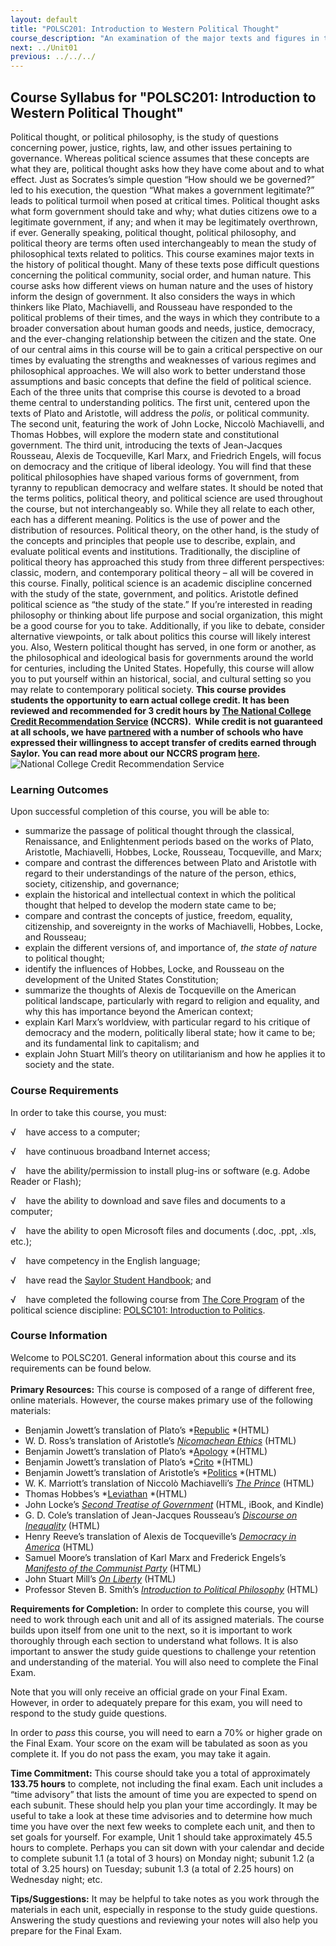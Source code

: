 ```yaml
---
layout: default
title: "POLSC201: Introduction to Western Political Thought"
course_description: "An examination of the major texts and figures in the history of political thought, including Plato, Machiavelli, and Rousseau. Topics incldue power, justice, rights, law, and other issues pertaining to governance."
next: ../Unit01
previous: ../../../
---
```

Course Syllabus for "POLSC201: Introduction to Western Political Thought"
-------------------------------------------------------------------------

Political thought, or political philosophy, is the study of questions
concerning power, justice, rights, law, and other issues pertaining to
governance. Whereas political science assumes that these concepts are
what they are, political thought asks how they have come about and to
what effect. Just as Socrates’s simple question “How should we be
governed?” led to his execution, the question “What makes a government
legitimate?” leads to political turmoil when posed at critical times.
Political thought asks what form government should take and why; what
duties citizens owe to a legitimate government, if any; and when it may
be legitimately overthrown, if ever. Generally speaking, political
thought, political philosophy, and political theory are terms often used
interchangeably to mean the study of philosophical texts related to
politics. This course examines major texts in the history of political
thought. Many of these texts pose difficult questions concerning the
political community, social order, and human nature. This course asks
how different views on human nature and the uses of history inform the
design of government. It also considers the ways in which thinkers like
Plato, Machiavelli, and Rousseau have responded to the political
problems of their times, and the ways in which they contribute to a
broader conversation about human goods and needs, justice, democracy,
and the ever-changing relationship between the citizen and the state.
One of our central aims in this course will be to gain a critical
perspective on our times by evaluating the strengths and weaknesses of
various regimes and philosophical approaches. We will also work to
better understand those assumptions and basic concepts that define the
field of political science. Each of the three units that comprise this
course is devoted to a broad theme central to understanding politics.
The first unit, centered upon the texts of Plato and Aristotle, will
address the *polis*, or political community. The second unit, featuring
the work of John Locke, Niccolò Machiavelli, and Thomas Hobbes, will
explore the modern state and constitutional government. The third unit,
introducing the texts of Jean-Jacques Rousseau, Alexis de Tocqueville,
Karl Marx, and Friedrich Engels, will focus on democracy and the
critique of liberal ideology. You will find that these political
philosophies have shaped various forms of government, from tyranny to
republican democracy and welfare states. It should be noted that the
terms politics, political theory, and political science are used
throughout the course, but not interchangeably so. While they all relate
to each other, each has a different meaning. Politics is the use of
power and the distribution of resources. Political theory, on the other
hand, is the study of the concepts and principles that people use to
describe, explain, and evaluate political events and institutions.
Traditionally, the discipline of political theory has approached this
study from three different perspectives: classic, modern, and
contemporary political theory – all will be covered in this course.
Finally, political science is an academic discipline concerned with the
study of the state, government, and politics. Aristotle defined
political science as “the study of the state.” If you’re interested in
reading philosophy or thinking about life purpose and social
organization, this might be a good course for you to take. Additionally,
if you like to debate, consider alternative viewpoints, or talk about
politics this course will likely interest you. Also, Western political
thought has served, in one form or another, as the philosophical and
ideological basis for governments around the world for centuries,
including the United States. Hopefully, this course will allow you to
put yourself within an historical, social, and cultural setting so you
may relate to contemporary political society. **This course provides
students the opportunity to earn actual college credit. It has been
reviewed and recommended for 3 credit hours by [The National College
Credit Recommendation Service](http://www.nationalccrs.org/) (NCCRS).
 While credit is not guaranteed at all schools, we have
[partnered](http://www.saylor.org/partner-schools/) with a number of
schools who have expressed their willingness to accept transfer of
credits earned through Saylor. You can read more about our NCCRS program
[here](http://www.saylor.org/student-credit-pathways/nccrs/).**
![National College Credit Recommendation
Service](http://www.saylor.org/site/wp-content/uploads/2012/12/NCCRS_Logo.png "National College Credit Recommendation Service")

### Learning Outcomes

Upon successful completion of this course, you will be able to:

-   summarize the passage of political thought through the classical,
    Renaissance, and Enlightenment periods based on the works of Plato,
    Aristotle, Machiavelli, Hobbes, Locke, Rousseau, Tocqueville, and
    Marx;
-   compare and contrast the differences between Plato and Aristotle
    with regard to their understandings of the nature of the person,
    ethics, society, citizenship, and governance;
-   explain the historical and intellectual context in which the
    political thought that helped to develop the modern state came to
    be;
-   compare and contrast the concepts of justice, freedom, equality,
    citizenship, and sovereignty in the works of Machiavelli, Hobbes,
    Locke, and Rousseau;
-   explain the different versions of, and importance of, *the state of
    nature* to political thought;
-   identify the influences of Hobbes, Locke, and Rousseau on the
    development of the United States Constitution;
-   summarize the thoughts of Alexis de Tocqueville on the American
    political landscape, particularly with regard to religion and
    equality, and why this has importance beyond the American context;
-   explain Karl Marx’s worldview, with particular regard to his
    critique of democracy and the modern, politically liberal state; how
    it came to be; and its fundamental link to capitalism; and
-   explain John Stuart Mill’s theory on utilitarianism and how he
    applies it to society and the state.

### Course Requirements

In order to take this course, you must:  
  
 √    have access to a computer;  
  
 √    have continuous broadband Internet access;  
  
 √    have the ability/permission to install plug-ins or software (e.g.
Adobe Reader or Flash);  
  
 √    have the ability to download and save files and documents to a
computer;  
  
 √    have the ability to open Microsoft files and documents (.doc,
.ppt, .xls, etc.);  
  
 √    have competency in the English language;  
  
 √    have read the [Saylor Student
Handbook](http://www.saylor.org/site/wp-content/uploads/2012/05/Saylor-StudentHandbook.pdf);
and  
  
 √    have completed the following course from [The Core
Program](http://www.saylor.org/majors/political-science/) of the
political science discipline: [POLSC101: Introduction to
Politics](http://www.saylor.org/courses/polsc101/).

### Course Information

Welcome to POLSC201. General information about this course and its
requirements can be found below.  
    
 **Primary Resources:** This course is composed of a range of different
free, online materials. However, the course makes primary use of the
following materials:

-   Benjamin Jowett’s translation of Plato’s
    *[Republic](http://classics.mit.edu/Plato/republic.html) *(HTML)
-   W. D. Ross’s translation of Aristotle’s *[Nicomachean
    Ethics](http://classics.mit.edu/Aristotle/nicomachaen.3.iii.html)* (HTML)
-   Benjamin Jowett’s translation of Plato’s
    *[Apology](http://classics.mit.edu/Plato/apology.html) *(HTML)
-   Benjamin Jowett’s translation of Plato’s
    *[Crito](http://classics.mit.edu/Plato/crito.html) *(HTML)
-   Benjamin Jowett’s translation of Aristotle’s
    *[Politics](http://classics.mit.edu/Aristotle/politics.html) *(HTML)
-   W. K. Marriott’s translation of Niccolò Machiavelli’s *[The
    Prince](http://www.constitution.org/mac/prince00.htm)* (HTML)
-   Thomas Hobbes’s
    *[Leviathan](http://ebooks.adelaide.edu.au/h/hobbes/thomas/h68l/) *(HTML)
-   John Locke’s *[Second Treatise of
    Government](http://www.gutenberg.org/ebooks/7370)* (HTML, iBook, and
    Kindle)
-   G. D. Cole’s translation of Jean-Jacques Rousseau’s *[Discourse on
    Inequality](http://www.constitution.org/jjr/ineq.htm)* (HTML)
-   Henry Reeve’s translation of Alexis de Tocqueville’s *[Democracy in
    America](http://xroads.virginia.edu/~HYPER/DETOC/toc_indx.html)* (HTML)
-   Samuel Moore’s translation of Karl Marx and Frederick Engels’s
    *[Manifesto of the Communist
    Party](http://www.anu.edu.au/polsci/marx/classics/manifesto.html)* (HTML)
-   John Stuart Mill’s *[On
    Liberty](http://www.gutenberg.org/ebooks/34901)* (HTML)
-   Professor Steven B. Smith’s *[Introduction to Political
    Philosophy](http://oyc.yale.edu/political-science/plsc-114)* (HTML)

**Requirements for Completion:** In order to complete this course, you
will need to work through each unit and all of its assigned materials.
The course builds upon itself from one unit to the next, so it is
important to work thoroughly through each section to understand what
follows. It is also important to answer the study guide questions to
challenge your retention and understanding of the material. You will
also need to complete the Final Exam.  
  
 Note that you will only receive an official grade on your Final Exam.
However, in order to adequately prepare for this exam, you will need to
respond to the study guide questions.  
  
 In order to *pass* this course, you will need to earn a 70% or higher
grade on the Final Exam. Your score on the exam will be tabulated as
soon as you complete it. If you do not pass the exam, you may take it
again.  
  
 **Time Commitment:** This course should take you a total of
approximately **133.75 hours** to complete, not including the final
exam. Each unit includes a “time advisory” that lists the amount of time
you are expected to spend on each subunit. These should help you plan
your time accordingly. It may be useful to take a look at these time
advisories and to determine how much time you have over the next few
weeks to complete each unit, and then to set goals for yourself. For
example, Unit 1 should take approximately 45.5 hours to complete.
Perhaps you can sit down with your calendar and decide to complete
subunit 1.1 (a total of 3 hours) on Monday night; subunit 1.2 (a total
of 3.25 hours) on Tuesday; subunit 1.3 (a total of 2.25 hours) on
Wednesday night; etc.  
  
 **Tips/Suggestions:** It may be helpful to take notes as you work
through the materials in each unit, especially in response to the study
guide questions. Answering the study questions and reviewing your notes
will also help you prepare for the Final Exam.
